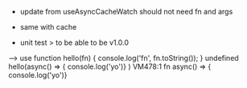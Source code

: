 - update from useAsyncCacheWatch should not need fn and args
- same with cache

- unit test > to be able to be v1.0.0

--> use
function hello(fn) { console.log('fn', fn.toString()); }
undefined
hello(async() => { console.log('yo')} )
VM478:1 fn async() => { console.log('yo')}
